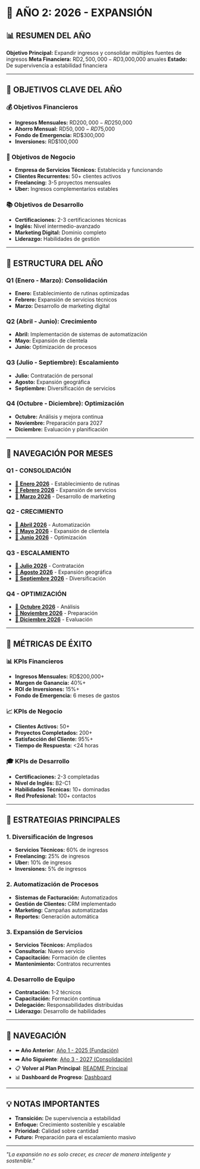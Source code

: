 # 🚀 **AÑO 2: 2026 - EXPANSIÓN**

## 📊 **RESUMEN DEL AÑO**

**Objetivo Principal:** Expandir ingresos y consolidar múltiples fuentes de ingresos
**Meta Financiera:** RD$2,500,000 - RD$3,000,000 anuales
**Estado:** De supervivencia a estabilidad financiera

---

## 🎯 **OBJETIVOS CLAVE DEL AÑO**

### **💰 Objetivos Financieros**
- **Ingresos Mensuales:** RD$200,000 - RD$250,000
- **Ahorro Mensual:** RD$50,000 - RD$75,000
- **Fondo de Emergencia:** RD$300,000
- **Inversiones:** RD$100,000

### **🏢 Objetivos de Negocio**
- **Empresa de Servicios Técnicos:** Establecida y funcionando
- **Clientes Recurrentes:** 50+ clientes activos
- **Freelancing:** 3-5 proyectos mensuales
- **Uber:** Ingresos complementarios estables

### **📚 Objetivos de Desarrollo**
- **Certificaciones:** 2-3 certificaciones técnicas
- **Inglés:** Nivel intermedio-avanzado
- **Marketing Digital:** Dominio completo
- **Liderazgo:** Habilidades de gestión

---

## 📅 **ESTRUCTURA DEL AÑO**

### **Q1 (Enero - Marzo): Consolidación**
- **Enero:** Establecimiento de rutinas optimizadas
- **Febrero:** Expansión de servicios técnicos
- **Marzo:** Desarrollo de marketing digital

### **Q2 (Abril - Junio): Crecimiento**
- **Abril:** Implementación de sistemas de automatización
- **Mayo:** Expansión de clientela
- **Junio:** Optimización de procesos

### **Q3 (Julio - Septiembre): Escalamiento**
- **Julio:** Contratación de personal
- **Agosto:** Expansión geográfica
- **Septiembre:** Diversificación de servicios

### **Q4 (Octubre - Diciembre): Optimización**
- **Octubre:** Análisis y mejora continua
- **Noviembre:** Preparación para 2027
- **Diciembre:** Evaluación y planificación

---

## 📁 **NAVEGACIÓN POR MESES**

### **Q1 - CONSOLIDACIÓN**
- [📅 **Enero 2026**](Enero/README.md) - Establecimiento de rutinas
- [📅 **Febrero 2026**](Febrero/README.md) - Expansión de servicios
- [📅 **Marzo 2026**](Marzo/README.md) - Desarrollo de marketing

### **Q2 - CRECIMIENTO**
- [📅 **Abril 2026**](Abril/README.md) - Automatización
- [📅 **Mayo 2026**](Mayo/README.md) - Expansión de clientela
- [📅 **Junio 2026**](Junio/README.md) - Optimización

### **Q3 - ESCALAMIENTO**
- [📅 **Julio 2026**](Julio/README.md) - Contratación
- [📅 **Agosto 2026**](Agosto/README.md) - Expansión geográfica
- [📅 **Septiembre 2026**](Septiembre/README.md) - Diversificación

### **Q4 - OPTIMIZACIÓN**
- [📅 **Octubre 2026**](Octubre/README.md) - Análisis
- [📅 **Noviembre 2026**](Noviembre/README.md) - Preparación
- [📅 **Diciembre 2026**](Diciembre/README.md) - Evaluación

---

## 🎯 **MÉTRICAS DE ÉXITO**

### **📊 KPIs Financieros**
- **Ingresos Mensuales:** RD$200,000+
- **Margen de Ganancia:** 40%+
- **ROI de Inversiones:** 15%+
- **Fondo de Emergencia:** 6 meses de gastos

### **📈 KPIs de Negocio**
- **Clientes Activos:** 50+
- **Proyectos Completados:** 200+
- **Satisfacción del Cliente:** 95%+
- **Tiempo de Respuesta:** <24 horas

### **🎓 KPIs de Desarrollo**
- **Certificaciones:** 2-3 completadas
- **Nivel de Inglés:** B2-C1
- **Habilidades Técnicas:** 10+ dominadas
- **Red Profesional:** 100+ contactos

---

## 🚀 **ESTRATEGIAS PRINCIPALES**

### **1. Diversificación de Ingresos**
- **Servicios Técnicos:** 60% de ingresos
- **Freelancing:** 25% de ingresos
- **Uber:** 10% de ingresos
- **Inversiones:** 5% de ingresos

### **2. Automatización de Procesos**
- **Sistemas de Facturación:** Automatizados
- **Gestión de Clientes:** CRM implementado
- **Marketing:** Campañas automatizadas
- **Reportes:** Generación automática

### **3. Expansión de Servicios**
- **Servicios Técnicos:** Ampliados
- **Consultoría:** Nuevo servicio
- **Capacitación:** Formación de clientes
- **Mantenimiento:** Contratos recurrentes

### **4. Desarrollo de Equipo**
- **Contratación:** 1-2 técnicos
- **Capacitación:** Formación continua
- **Delegación:** Responsabilidades distribuidas
- **Liderazgo:** Desarrollo de habilidades

---

## 🔗 **NAVEGACIÓN**

- ⬅️ **Año Anterior**: [Año 1 - 2025 (Fundación)](../Año_1_2025_Fundacion/README.md)
- ➡️ **Año Siguiente**: [Año 3 - 2027 (Consolidación)](../Año_3_2027_Consolidacion/README.md)
- 📋 **Volver al Plan Principal**: [README Principal](../../README.md)
- 📊 **Dashboard de Progreso**: [Dashboard](../../Dashboard_Progreso.md)

---

## 💡 **NOTAS IMPORTANTES**

- **Transición:** De supervivencia a estabilidad
- **Enfoque:** Crecimiento sostenible y escalable
- **Prioridad:** Calidad sobre cantidad
- **Futuro:** Preparación para el escalamiento masivo

---

*"La expansión no es solo crecer, es crecer de manera inteligente y sostenible."*